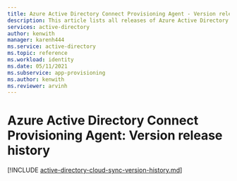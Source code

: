 ```yaml
---
title: Azure Active Directory Connect Provisioning Agent - Version release history
description: This article lists all releases of Azure Active Directory Connect Provisioning Agent and describes new features and fixed issues.
services: active-directory
author: kenwith
manager: karenh444
ms.service: active-directory
ms.topic: reference
ms.workload: identity
ms.date: 05/11/2021
ms.subservice: app-provisioning
ms.author: kenwith
ms.reviewer: arvinh
---
```


# Azure Active Directory Connect Provisioning Agent: Version release history

[!INCLUDE [active-directory-cloud-sync-version-history.md](../../../includes/active-directory-cloud-sync-version-history.md)]
